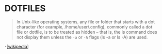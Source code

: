 # DOTFILES

> In Unix-like operating systems, any file or folder that starts with a dot character (for example, /home/user/.config), commonly called a dot file or dotfile, is to be treated as hidden – that is, the ls command does not display them unless the `-a` or `-A` flags (ls -a or ls -A) are used.

-[[wikipedia](https://en.wikipedia.org/wiki/Hidden_file_and_hidden_directory)]

